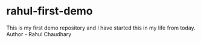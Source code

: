 # rahul-first-demo
This is my first demo repository and I have started this in my life from today.
<br>
Author - Rahul Chaudhary 
